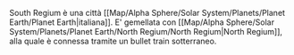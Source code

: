 South Regium è una città [[Map/Alpha Sphere/Solar System/Planets/Planet Earth/Planet Earth|italiana]]. E' gemellata con [[Map/Alpha Sphere/Solar System/Planets/Planet Earth/North Regium/North Regium|North Regium]], alla quale è connessa tramite un bullet train sotterraneo.